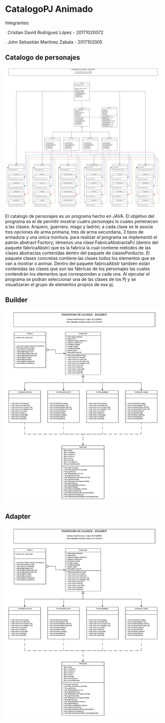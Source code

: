 # CatalogoPJ Animado 

Integrantes: 

. Cristian David Rodríguez López - 20171020072 

. John Sebastián Martínez Zabala - 2017102005

## Catalogo de personajes

![catalogo](https://github.com/cristianrodriguez05/CatalogoPJAnimado/blob/master/diagramas/Diagrama%20general.png)

El catalogo de personajes es un programa hecho en JAVA. El objetivo del programa es el de permitir mostrar cuatro personajes lo cuales pertenecen a las clases: Arquero, guerrero, mago y ladrón; a cada clase se le asocia tres opciones de arma primaria, tres de arma secundaria, 3 tipos de armadura y una única montura.
para realizar el programa se implementó el patrón abstract Factory; témenos una clase FabricaAbstractaPJ (dentro del paquete fabricaAbstr) que es la fabrica la cual contiene métodos de las clases abstractas contenidas dentro del paquete de clasesPorducto. 
El paquete clases concretas contiene las clases todos los elementos que se van a mostrar o   animar. 
Dentro del paquete fabricaAbstr también están contenidas las clases que son las fábricas de los personajes las cuales contendrán los elementos que corresponden a cada una. 
Al ejecutar el programa se podran seleccionar una de las clases de los Pj y se visualizaran el grupo de elementos propios de ese pj. 

## Builder

![builder](https://github.com/cristianrodriguez05/CatalogoPJAnimado/blob/master/diagramas/builder.png)

## Adapter

![adapter](https://github.com/cristianrodriguez05/CatalogoPJAnimado/blob/master/diagramas/builder.png)
